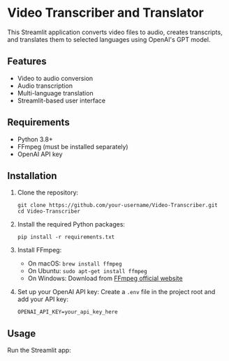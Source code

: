 # Video Transcriber and Translator

This Streamlit application converts video files to audio, creates transcripts, and translates them to selected languages using OpenAI's GPT model.

## Features

- Video to audio conversion
- Audio transcription
- Multi-language translation
- Streamlit-based user interface

## Requirements

- Python 3.8+
- FFmpeg (must be installed separately)
- OpenAI API key

## Installation

1. Clone the repository:
   ```
   git clone https://github.com/your-username/Video-Transcriber.git
   cd Video-Transcriber
   ```

2. Install the required Python packages:
   ```
   pip install -r requirements.txt
   ```

3. Install FFmpeg:
   - On macOS: `brew install ffmpeg`
   - On Ubuntu: `sudo apt-get install ffmpeg`
   - On Windows: Download from [FFmpeg official website](https://ffmpeg.org/download.html)

4. Set up your OpenAI API key:
   Create a `.env` file in the project root and add your API key:
   ```
   OPENAI_API_KEY=your_api_key_here
   ```

## Usage

Run the Streamlit app: